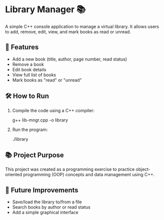 # Library Manager 📚

A simple C++ console application to manage a virtual library. It allows users to add, remove, edit, view, and mark books as read or unread.

## 🚀 Features

- Add a new book (title, author, page number, read status)
- Remove a book
- Edit book details
- View full list of books
- Mark books as "read" or "unread"

## 🛠 How to Run

1. Compile the code using a C++ compiler:

    g++ lib-mngr.cpp -o library

2. Run the program: 

    ./library

## 📚 Project Purpose

This project was created as a programming exercise to practice object-oriented programming (OOP) concepts and data management using C++.

## 🌱 Future Improvements

- Save/load the library to/from a file
- Search books by author or read status
- Add a simple graphical interface